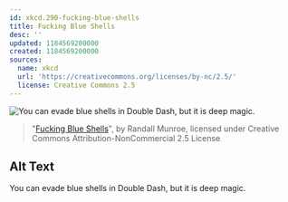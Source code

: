 ```yaml
---
id: xkcd.290-fucking-blue-shells
title: Fucking Blue Shells
desc: ''
updated: 1184569200000
created: 1184569200000
sources:
  name: xkcd
  url: 'https://creativecommons.org/licenses/by-nc/2.5/'
  license: Creative Commons 2.5
---
```

![You can evade blue shells in Double Dash, but it is deep magic.](https://imgs.xkcd.com/comics/fucking_blue_shells.png)
> "[Fucking Blue Shells](https://xkcd.com/290/)", by Randall Munroe, licensed under Creative Commons Attribution-NonCommercial 2.5 License

## Alt Text
You can evade blue shells in Double Dash, but it is deep magic.
